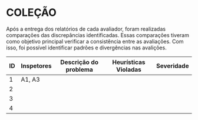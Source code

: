 # COLEÇÃO

Após a entrega dos relatórios de cada avaliador, foram realizadas comparações das discrepâncias identificadas. Essas comparações tiveram como objetivo principal verificar a consistência entre as avaliações. Com isso, foi possível identificar padrões e divergências nas avalições.

| ID | Inspetores | Descrição do problema | Heurísticas Violadas | Severidade |
|----|------------|-----------------------|----------------------|------------|
|  1 |  A1, A3    |                       |                      |            |
|  2 |            |                       |                      |            |    
|  3 |            |                       |                      |            |       
|  4 |            |                       |                      |            |           
